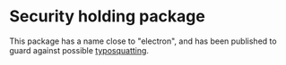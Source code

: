 # Security holding package

This package has a name close to "electron", and has been published to guard
against possible [typosquatting](https://snyk.io/blog/typosquatting-attacks/).
